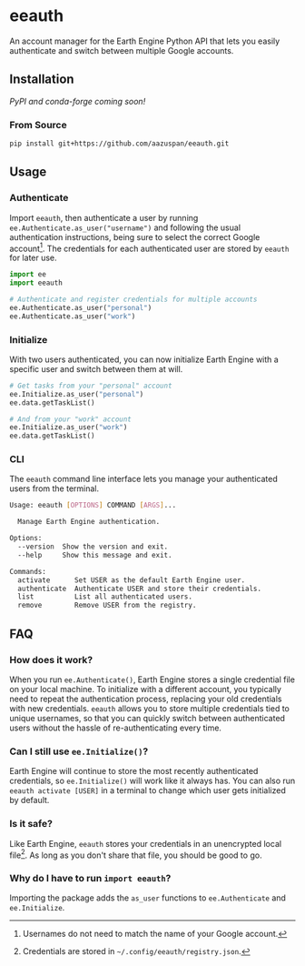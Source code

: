 # eeauth

An account manager for the Earth Engine Python API that lets you easily authenticate and switch between multiple Google accounts.

## Installation

*PyPI and conda-forge coming soon!*

### From Source

```bash
pip install git+https://github.com/aazuspan/eeauth.git
```

## Usage

### Authenticate

Import `eeauth`, then authenticate a user by running `ee.Authenticate.as_user("username")` and following the usual authentication instructions, being sure to select the correct Google account[^username]. The credentials for each authenticated user are stored by `eeauth` for later use.

```python
import ee
import eeauth

# Authenticate and register credentials for multiple accounts
ee.Authenticate.as_user("personal")
ee.Authenticate.as_user("work")
```

### Initialize

With two users authenticated, you can now initialize Earth Engine with a specific user and switch between them at will.

```python
# Get tasks from your "personal" account
ee.Initialize.as_user("personal")
ee.data.getTaskList()

# And from your "work" account
ee.Initialize.as_user("work")
ee.data.getTaskList()
```

### CLI

The `eeauth` command line interface lets you manage your authenticated users from the terminal.

```bash
Usage: eeauth [OPTIONS] COMMAND [ARGS]...

  Manage Earth Engine authentication.

Options:
  --version  Show the version and exit.
  --help     Show this message and exit.

Commands:
  activate      Set USER as the default Earth Engine user.
  authenticate  Authenticate USER and store their credentials.
  list          List all authenticated users.
  remove        Remove USER from the registry.
```


## FAQ

### How does it work?

When you run `ee.Authenticate()`, Earth Engine stores a single credential file on your local machine. To initialize with a different account, you typically need to repeat the authentication process, replacing your old credentials with new credentials. `eeauth` allows you to store multiple credentials tied to unique usernames, so that you can quickly switch between authenticated users without the hassle of re-authenticating every time.

### Can I still use `ee.Initialize()`?

Earth Engine will continue to store the most recently authenticated credentials, so `ee.Initialize()` will work like it always has. You can also run `eeauth activate [USER]` in a terminal to change which user gets initialized by default.

### Is it safe?

Like Earth Engine, `eeauth` stores your credentials in an unencrypted local file[^registry]. As long as you don't share that file, you should be good to go.

### Why do I have to run `import eeauth`?

Importing the package adds the `as_user` functions to `ee.Authenticate` and `ee.Initialize`. 

[^registry]: Credentials are stored in `~/.config/eeauth/registry.json`.
[^username]: Usernames do not need to match the name of your Google account.
